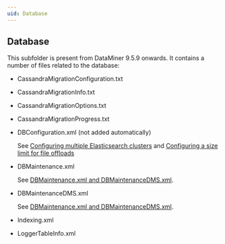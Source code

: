 ```yaml
---
uid: Database
---
```


## Database

This subfolder is present from DataMiner 9.5.9 onwards. It contains a number of files related to the database:

- CassandraMigrationConfiguration.txt

- CassandraMigrationInfo.txt

- CassandraMigrationOptions.txt

- CassandraMigrationProgress.txt

- DBConfiguration.xml (not added automatically)

    See [Configuring multiple Elasticsearch clusters](xref:Configuring_multiple_Elasticsearch_clusters) and [Configuring a size limit for file offloads](xref:Configuring_a_size_limit_for_file_offloads)

- DBMaintenance.xml

    See [DBMaintenance.xml and DBMaintenanceDMS.xml](xref:DBMaintenance_xml_and_DBMaintenanceDMS_xml#dbmaintenancexml-and-dbmaintenancedmsxml).

- DBMaintenanceDMS.xml

    See [DBMaintenance.xml and DBMaintenanceDMS.xml](xref:DBMaintenance_xml_and_DBMaintenanceDMS_xml#dbmaintenancexml-and-dbmaintenancedmsxml).

- Indexing.xml

- LoggerTableInfo.xml
